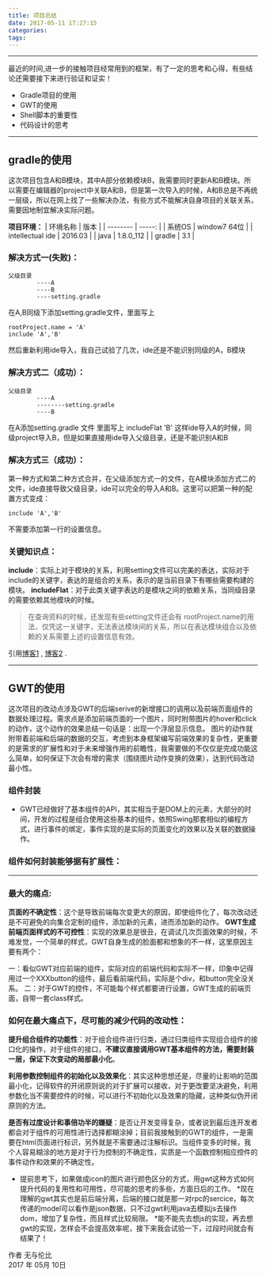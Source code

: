 ```yaml
---
title: 项目总结
date: 2017-05-11 17:27:15
categories: 
tags:
---
```


------
最近的时间,进一步的接触项目经常用到的框架，有了一定的思考和心得，有些结论还需要接下来进行验证和证实！

* Gradle项目的使用
* GWT的使用
* Shell脚本的重要性 
* 代码设计的思考

------


<!--more-->


## gradle的使用

这次项目包含A和B模块，其中A部分依赖模块B，我需要同时更新A和B模块。所以需要在编辑器的project中关联A和B，但是第一次导入的时候，A和B总是不再统一层级，所以在网上找了一些解决办法，有些方式不能解决自身项目的关联关系，需要因地制宜解决实际问题。

**项目环境：**
| 环境名称        | 版本   |
| --------   | -----:  |
| 系统OS  | window7 64位  | 
| intellectual ide     | 2016.03 |
| java        |   1.8.0_112  |
| gradle        |    3.1   |

### 解决方式一(失败)：
    父级目录
	        ----A
	        ----B
	        ----setting.gradle

在A,B同级下添加setting.gradle文件，里面写上 
```
rootProject.name = 'A'
include 'A','B'
```
然后重新利用ide导入，我自己试验了几次，ide还是不能识别同级的A，B模块

### 解决方式二（成功）：
    父级目录
	        ----A
	        --------setting.gradle
	        ----B
在A添加setting.gradle 文件 里面写上 includeFlat 'B' 
这样ide导入A的时候，同级project导入B，但是如果直接用ide导入父级目录，还是不能识别A和B

### 解决方式三（成功）：
第一种方式和第二种方式合并，在父级添加方式一的文件，在A模块添加方式二的文件，ide直接导致父级目录，ide可以完全的导入A和B。这里可以把第一种的配置方式变成：
```
include 'A','B'
```
不需要添加第一行的设置信息。

### 关键知识点：
**include**：实际上对于模块的关系，利用setting文件可以完美的表达，实际对于include的关键字，表达的是组合的关系，表示的是当前目录下有哪些需要构建的模块。
**includeFlat**：对于此类关键字表达的是模块之间的依赖关系，当同级目录的需要依赖其他模块的时候。
> 在查询资料的时候，还发现有些setting文件还会有 rootProject.name的用法，仅凭这一关键字，无法表达模块间的关系，所以在表达模块组合以及依赖的关系需要上述的设置信息有效。

引用[博客1][1] , [博客2][2] .

---

## GWT的使用

这次项目的改动点涉及GWT的后端serive的新增接口的调用以及前端页面组件的数据处理过程。需求点是添加前端页面的一个图片，同时附带图片的hover和click的动作，这个动作的效果总结一句话是：出现一个浮层显示信息。
图片的动作就附带着前端和后端的数据的交互，考虑到本身框架编写前端效果的复杂性，更重要的是需求的扩展性和对于未来增强作用的前瞻性，我需要做的不仅仅是完成功能这么简单，如何保证下次会有增的需求（围绕图片动作变换的效果），达到代码改动最小性。

### 组件封装
* GWT已经做好了基本组件的API，其实相当于是DOM上的元素，大部分的时间，开发的过程是组合使用这些基本的组件，依照Swing那套相似的编程方式，进行事件的绑定，事件实现的是实际的页面变化的效果以及关联的数据操作。

### 组件如何封装能够据有扩展性：
---

### 最大的痛点: 

**页面的不确定性**：这个是导致前端每次变更大的原因，即使组件化了，每次改动还是不可避免的向集合定制的组件，添加新的元素，进而添加新的动作。
**GWT生成前端页面样式的不可控性**：实现的效果总是很丑，在调试几次页面效果的时候，不难发觉，一个简单的样式，GWT自身生成的脸面都和想象的不一样，这里原因主要有两个：

一：看似GWT对应前端的组件，实际对应的前端代码和实际不一样，印象中记得用过一个XXXbutton的组件，最后看前端代码，实际是个div，和button完全没关系。
二：对于GWT的控件，不可能每个样式都要进行设置，GWT生成的前端页面，自带一套class样式。
    
### 如何在最大痛点下，尽可能的减少代码的改动性：
 
    
**提升组合组件的功能性**：对于组合组件进行归类，通过归类组件实现组合组件的接口化的操作，对于组件的接口，**不建议直接调用GWT基本组件的方法，需要封装一层，保证下次变动的局部最小化**。
    
**利用参数控制组件的初始化以及效果化**：其实这种思想还是，尽量的让影响的范围最小化，记得软件的开闭原则说的对于扩展可以接收，对于更改要坚决避免，利用参数化当不需要控件的时候，可以进行不初始化以及效果的隐藏，这种类似伪开闭原则的方法。

**是否有过度设计和事倍功半的嫌疑**：是否让开发变得复杂，或者说到最后连开发者都会对于组件的可用性进行选择都糊涂掉；目前我接触到的GWT的组件，一是需要在html页面进行标识，另外就是不需要通过注解标识。当组件变多的时候，我个人容易糊涂的地方是对于行为控制的不确定性，实质是一个函数控制相应控件的事件动作和效果的不确定性。

* 提前思考下，如果做成icon的图片进行颜色区分的方式，用gwt这种方式如何提升代码的复用性和可用性，尽可能的思考的多些，方面日后的工作。
*现在理解的gwt其实也是前后端分离，后端的接口就是那一对rpc的sercice，每次传递的model可以看作是json数据，只不过gwt利用java去模拟js去操作dom，增加了复杂性，而且样式比较局限。
*能不能先去想js的实现，再去想gwt的实现，怎样会不会提高效率呢，接下来我会试验一下，过段时间就会有结果了！


作者 无与伦比    
2017 年 05月 10日    

[1]: http://blog.csdn.net/w8452960/article/details/53415415
[2]: https://michaelliuyang.github.io/projectsupport/2014/11/04/gradle-multi-project.html



